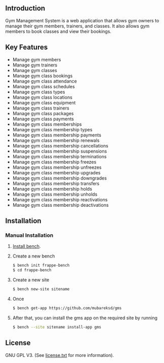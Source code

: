 ## Introduction

Gym Management System is a web application that allows gym owners to manage their gym members, trainers, and classes. It also allows gym members to book classes and view their bookings.

## Key Features

- Manage gym members
- Manage gym trainers
- Manage gym classes
- Manage gym class bookings
- Manage gym class attendance
- Manage gym class schedules
- Manage gym class types
- Manage gym class locations
- Manage gym class equipment
- Manage gym class trainers
- Manage gym class packages
- Manage gym class payments
- Manage gym class memberships
- Manage gym class membership types
- Manage gym class membership payments
- Manage gym class membership renewals
- Manage gym class membership cancellations
- Manage gym class membership suspensions
- Manage gym class membership terminations
- Manage gym class membership freezes
- Manage gym class membership unfreezes
- Manage gym class membership upgrades
- Manage gym class membership downgrades
- Manage gym class membership transfers
- Manage gym class membership holds
- Manage gym class membership unholds
- Manage gym class membership reactivations
- Manage gym class membership deactivations

## Installation

### Manual Installation

1. [Install bench](https://github.com/frappe/bench).
2. Create a new bench

    ```sh
    $ bench init frappe-bench
    $ cd frappe-bench
    ```
3. Create a new site
	
    ```sh
    $ bench new-site sitename
    ```
   
4. Once

	```sh
	$ bench get-app https://github.com/mubareksd/gms
	```
5. After that, you can install the gms app on the required site by running
	```sh
	$ bench --site sitename install-app gms

## License

GNU GPL V3. (See [license.txt](license.txt) for more information).
